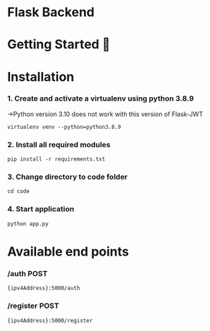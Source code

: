 # Flask Backend

# Getting Started 🚀
# Installation
### 1. Create and activate a virtualenv using python 3.8.9 
->Python version 3.10 does not work with this version of Flask-JWT


```
virtualenv venv --python=python3.8.9
```

### 2. Install all required modules
```
pip install -r requirements.txt
```

### 3. Change directory to code folder

```
cd code
```

### 4. Start application
```
python app.py
```

# Available end points

### /auth POST

```
{ipv4Address}:5000/auth
```

### /register POST

```
{ipv4Address}:5000/register
```






